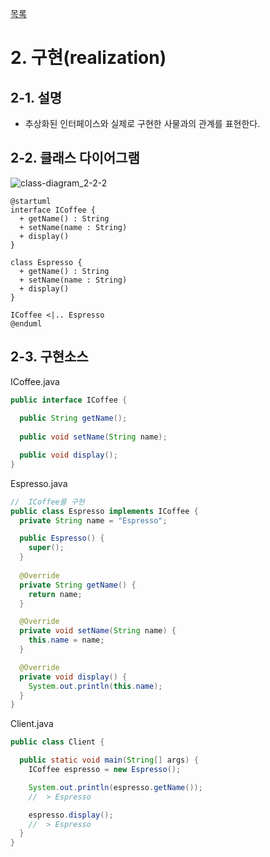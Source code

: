   [목록](https://github.com/JungInBaek/TIL/blob/main/README.md)

# 2. 구현(realization)

## 2-1. 설명
  - 추상화된 인터페이스와 실제로 구현한 사물과의 관계를 표현한다.

## 2-2. 클래스 다이어그램
![class-diagram_2-2-2](http://www.plantuml.com/plantuml/proxy?src=https://raw.githubusercontent.com/JungInBaek/TIL/main/DesignPattern/ClassDiagram/class-diagram_2-2-2.puml)

```plantuml
@startuml
interface ICoffee {
  + getName() : String
  + setName(name : String)
  + display()
}

class Espresso {
  + getName() : String
  + setName(name : String)
  + display()
}

ICoffee <|.. Espresso
@enduml
```

## 2-3. 구현소스
ICoffee.java
```java
public interface ICoffee {
  
  public String getName();
  
  public void setName(String name);

  public void display();
}
```

Espresso.java
```java
//  ICoffee를 구현
public class Espresso implements ICoffee {
  private String name = "Espresso";

  public Espresso() {
    super();
  }
  
  @Override
  private String getName() {
    return name;
  }

  @Override
  private void setName(String name) {
    this.name = name;
  }

  @Override
  private void display() {
    System.out.println(this.name);
  }
}
```

Client.java
```java
public class Client {

  public static void main(String[] args) {
    ICoffee espresso = new Espresso();

    System.out.println(espresso.getName());
    //  > Espresso

    espresso.display();
    //  > Espresso
  }
}
```